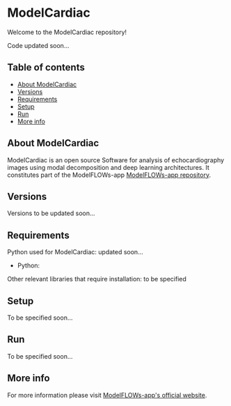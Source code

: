 # ModelCardiac
Welcome to the ModelCardiac repository!

Code updated soon...

## Table of contents
* [About ModelCardiac](#about-Modelcardiac)
* [Versions](#versions)
* [Requirements](#requirements)
* [Setup](#setup)
* [Run](#run)
* [More info](#more-info)

## About ModelCardiac
ModelCardiac is an open source Software for analysis of echocardiography images using modal decomposition and deep learning architectures. It constitutes part of the ModelFLOWs-app [ModelFLOWs-app repository](https://github.com/modelflows/ModelFLOWs-app).

## Versions
Versions to be updated soon...
	
## Requirements
Python used for ModelCardiac: updated soon...
* Python: 

Other relevant libraries that require installation: to be specified
	
## Setup
To be specified soon...

## Run
To be specified soon...

## More info
For more information please visit [ModelFLOWs-app's official website](https://modelflows.github.io/modelflowsapp/).
